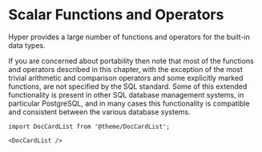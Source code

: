 # Scalar Functions and Operators

Hyper provides a large number of functions and operators for the
built-in data types.

If you are concerned about portability then note that most of the
functions and operators described in this chapter, with the exception of
the most trivial arithmetic and comparison operators and some explicitly
marked functions, are not specified by the SQL standard. Some of this
extended functionality is present in other SQL database management
systems, in particular PostgreSQL, and in many cases this functionality
is compatible and consistent between the various database systems.

```mdx-code-block
import DocCardList from '@theme/DocCardList';

<DocCardList />
```